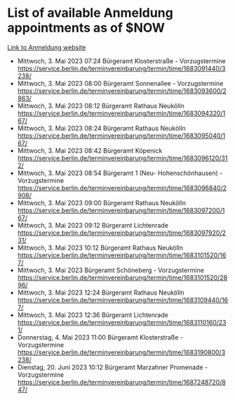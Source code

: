# List of available Anmeldung appointments as of $NOW
[Link to Anmeldung website](https://service.berlin.de/terminvereinbarung/termin/tag.php?termin=1&anliegen[]=120686&dienstleisterlist=122210,122217,327316,122219,327312,122227,327314,122231,327346,122243,327348,122254,122252,329742,122260,329745,122262,329748,122271,327278,122273,327274,122277,327276,330436,122280,327294,122282,327290,122284,327292,122291,327270,122285,327266,122286,327264,122296,327268,150230,329760,122297,327286,122294,327284,122312,329763,122314,329775,122304,327330,122311,327334,122309,327332,317869,122281,327352,122279,329772,122283,122276,327324,122274,327326,122267,329766,122246,327318,122251,327320,122257,327322,122208,327298,122226,327300&herkunft=http%3A%2F%2Fservice.berlin.de%2Fdienstleistung%2F120686%2F)
- Mittwoch, 3. Mai 2023 07:24 Bürgeramt Klosterstraße - Vorzugstermine https://service.berlin.de/terminvereinbarung/termin/time/1683091440/3238/
- Mittwoch, 3. Mai 2023 08:00 Bürgeramt Sonnenallee - Vorzugstermine https://service.berlin.de/terminvereinbarung/termin/time/1683093600/2863/
- Mittwoch, 3. Mai 2023 08:12 Bürgeramt Rathaus Neukölln https://service.berlin.de/terminvereinbarung/termin/time/1683094320/167/
- Mittwoch, 3. Mai 2023 08:24 Bürgeramt Rathaus Neukölln https://service.berlin.de/terminvereinbarung/termin/time/1683095040/167/
- Mittwoch, 3. Mai 2023 08:42 Bürgeramt Köpenick https://service.berlin.de/terminvereinbarung/termin/time/1683096120/312/
- Mittwoch, 3. Mai 2023 08:54 Bürgeramt 1 (Neu- Hohenschönhausen) - Vorzugstermine https://service.berlin.de/terminvereinbarung/termin/time/1683096840/2908/
- Mittwoch, 3. Mai 2023 09:00 Bürgeramt Rathaus Neukölln https://service.berlin.de/terminvereinbarung/termin/time/1683097200/167/
- Mittwoch, 3. Mai 2023 09:12 Bürgeramt Lichtenrade https://service.berlin.de/terminvereinbarung/termin/time/1683097920/231/
- Mittwoch, 3. Mai 2023 10:12 Bürgeramt Rathaus Neukölln https://service.berlin.de/terminvereinbarung/termin/time/1683101520/167/
- Mittwoch, 3. Mai 2023  Bürgeramt Schöneberg - Vorzugstermine https://service.berlin.de/terminvereinbarung/termin/time/1683101520/2896/
- Mittwoch, 3. Mai 2023 12:24 Bürgeramt Rathaus Neukölln https://service.berlin.de/terminvereinbarung/termin/time/1683109440/167/
- Mittwoch, 3. Mai 2023 12:36 Bürgeramt Lichtenrade https://service.berlin.de/terminvereinbarung/termin/time/1683110160/231/
- Donnerstag, 4. Mai 2023 11:00 Bürgeramt Klosterstraße - Vorzugstermine https://service.berlin.de/terminvereinbarung/termin/time/1683190800/3238/
- Dienstag, 20. Juni 2023 10:12 Bürgeramt Marzahner Promenade - Vorzugstermine https://service.berlin.de/terminvereinbarung/termin/time/1687248720/847/
